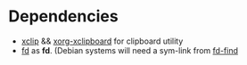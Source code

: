# Dependencies
 - <u>xclip</u> && <u>xorg-xclipboard</u> for clipboard utility
 - [fd](https://github.com/sharkdp/fd) as <b>fd</b>. (Debian systems will need a sym-link from <u>fd-find</u>
